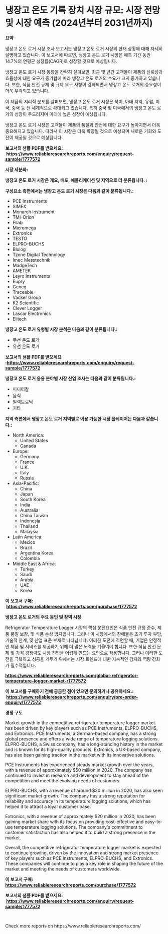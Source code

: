 <p><h1>냉장고 온도 기록 장치 시장 규모: 시장 전망 및 시장 예측 (2024년부터 2031년까지)</h1></p><p><strong>요약</strong></p>
<p><p>냉장고 온도 로거 시장 조사 보고서는 냉장고 온도 로거 시장의 현재 상황에 대해 자세히 설명하고 있습니다. 이 보고서에 따르면, 냉장고 온도 로거 시장은 예측 기간 동안 14.7%의 연평균 성장률(CAGR)로 성장할 것으로 예상됩니다.</p><p>냉장고 온도 로거 시장 동향을 간략히 살펴보면, 최근 몇 년간 고객들이 제품의 신뢰성과 효율성에 대한 요구가 증가함에 따라 냉장고 온도 로거의 수요가 크게 증가하고 있습니다. 또한, 식품 안전 규제 및 규제 요구 사항이 강화되면서 냉장고 온도 로거의 중요성이 더욱 부각되고 있습니다.</p><p>이 제품의 지리적 분포를 살펴보면, 냉장고 온도 로거 시장은 북미, 아태 지역, 유럽, 미국, 중국 등 전 세계적으로 확대되고 있습니다. 특히 중국 및 미국에서의 냉장고 온도 로거의 성장이 두드러지며 미래에 높은 성장이 예상됩니다.</p><p>냉장고 온도 로거 시장은 고객들이 제품의 품질과 안전에 대한 요구가 높아지면서 더욱 중요해지고 있습니다. 따라서 이 시장은 더욱 확장될 것으로 예상되며 새로운 기회와 도전이 제공될 것으로 예상됩니다.</p></p>
<p><strong>보고서의 샘플 PDF를 받으세요: &nbsp;<a href="https://www.reliableresearchreports.com/enquiry/request-sample/1777572">https://www.reliableresearchreports.com/enquiry/request-sample/1777572</a></strong></p>
<p><strong>시장 세분화:</strong></p>
<p><strong> 냉장고 온도 로거 시장은 개요, 배포, 애플리케이션 및 지역으로 더 분류됩니다. :</strong></p>
<p><strong>구성요소 측면에서는 냉장고 온도 로거 시장은 다음과 같이 분류됩니다.:</strong></p>
<p><ul><li>PCE Instruments</li><li>SIMEX</li><li>Monarch Instrument</li><li>TMI-Orion</li><li>Ellab</li><li>Micromega</li><li>Extronics</li><li>TESTO</li><li>ELPRO-BUCHS</li><li>Blulog</li><li>Tzone Digital Technology</li><li>Imec Messtechnik</li><li>MadgeTech</li><li>AMETEK</li><li>Leyro Instruments</li><li>Eupry</li><li>Geneq</li><li>Traceable</li><li>Vacker Group</li><li>K2 Scientific</li><li>Clever Logger</li><li>Lascar Electronics</li><li>Elitech</li></ul></p>
<p><strong> 냉장고 온도 로거 유형별 시장 분석은 다음과 같이 분류됩니다.:</strong></p>
<p><ul><li>무선 온도 로거</li><li>유선 온도 로거</li></ul></p>
<p><strong>보고서의 샘플 PDF를 받으세요 :<a href="https://www.reliableresearchreports.com/enquiry/request-sample/1777572">https://www.reliableresearchreports.com/enquiry/request-sample/1777572</a></strong></p>
<p><strong> 냉장고 온도 로거 응용 분야별 시장 산업 조사는 다음과 같이 분류됩니다.:</strong></p>
<p><ul><li>미디어칼</li><li>음식</li><li>일렉트로닉</li><li>기타</li></ul></p>
<p><strong>지역 측면에서 냉장고 온도 로거 지역별로 이용 가능한 시장 플레이어는 다음과 같습니다.:</strong></p>
<p><ul>
    <li>
        North America:
        <ul>
            <li>United States</li>
            <li>Canada</li>
        </ul>
    </li>
    <li>
        Europe:
        <ul>
            <li>Germany</li>
            <li>France</li>
            <li>U.K.</li>
            <li>Italy</li>
            <li>Russia</li>
        </ul>
    </li>
    <li>
        Asia-Pacific:
        <ul>
            <li>China</li>
            <li>Japan</li>
            <li>South Korea</li>
            <li>India</li>
            <li>Australia</li>
            <li>China Taiwan</li>
            <li>Indonesia</li>
            <li>Thailand</li>
            <li>Malaysia</li>
        </ul>
    </li>
    <li>
        Latin America:
        <ul>
            <li>Mexico</li>
            <li>Brazil</li>
            <li>Argentina Korea</li>
            <li>Colombia</li>
        </ul>
    </li>
    <li>
        Middle East & Africa:
        <ul>
            <li>Turkey</li>
            <li>Saudi</li>
            <li>Arabia</li>
            <li>UAE</li>
            <li>Korea</li>
        </ul>
    </li>
    </ul></p>
<p><strong>이 보고서 구매: &nbsp;<a href="https://www.reliableresearchreports.com/purchase/1777572">https://www.reliableresearchreports.com/purchase/1777572</a></strong></p>
<p><strong>냉장고 온도 로거의 주요 동인 및 장벽 시장</strong></p>
<p><p>Refrigerator Temperature Logger 시장의 핵심 운전요인은 식품 안전 규정 준수, 제품 품질 보장, 및 식품 손상 방지입니다. 그러나 이 시장에서의 장애물은 초기 투자 부담, 기술적 한계, 및 산업 표준 부재로 나타납니다. 이러한 도전에 직면할 때, 기업은 안정적인 제품 및 서비스를 제공하기 위해 더 많은 노력을 기울여야 합니다. 또한 식품 안전 문제 및 가격 경쟁력도 시장 진입을 어렵게 만드는 요인으로 작용합니다. 그러나 이러한 도전을 극복하고 성공을 거두기 위해서는 시장 트렌드에 대한 지속적인 감지와 역량 강화가 필수적입니다.</p></p>
<p><strong><a href="https://www.reliableresearchreports.com/global-refrigerator-temperature-logger-market-r1777572">https://www.reliableresearchreports.com/global-refrigerator-temperature-logger-market-r1777572</a></strong></p>
<p><strong>이 보고서를 구매하기 전에 궁금한 점이 있으면 문의하거나 공유하세요.: &nbsp;<a href="https://www.reliableresearchreports.com/enquiry/pre-order-enquiry/1777572">https://www.reliableresearchreports.com/enquiry/pre-order-enquiry/1777572</a></strong></p>
<p><strong>경쟁 구도</strong></p>
<p><p>Market growth in the competitive refrigerator temperature logger market has been driven by key players such as PCE Instruments, ELPRO-BUCHS, and Extronics. PCE Instruments, a German-based company, has a strong global presence and offers a wide range of temperature logging solutions. ELPRO-BUCHS, a Swiss company, has a long-standing history in the market and is known for its high-quality products. Extronics, a UK-based company, has also been gaining traction in the market with its innovative solutions.</p><p>PCE Instruments has experienced steady market growth over the years, with a revenue of approximately $50 million in 2020. The company has continued to invest in research and development to stay ahead of the competition and meet the evolving needs of customers.</p><p>ELPRO-BUCHS, with a revenue of around $30 million in 2020, has also seen significant market growth. The company has a strong reputation for reliability and accuracy in its temperature logging solutions, which has helped it to attract a loyal customer base.</p><p>Extronics, with a revenue of approximately $20 million in 2020, has been gaining market share with its focus on providing cost-effective and easy-to-use temperature logging solutions. The company's commitment to customer satisfaction has also helped it to build a strong presence in the market.</p><p>Overall, the competitive refrigerator temperature logger market is expected to continue growing, driven by the innovation and strong market presence of key players such as PCE Instruments, ELPRO-BUCHS, and Extronics. These companies will continue to play a key role in shaping the future of the market and meeting the needs of customers worldwide.</p></p>
<p><strong>이 보고서 구매: &nbsp; <a href="https://www.reliableresearchreports.com/purchase/1777572">https://www.reliableresearchreports.com/purchase/1777572</a></strong></p>
<p><strong>보고서의 샘플 PDF를 받으세요: &nbsp;<a href="https://www.reliableresearchreports.com/enquiry/request-sample/1777572">https://www.reliableresearchreports.com/enquiry/request-sample/1777572</a></strong><strong></strong></p>
<p>&nbsp;</p>
<p>Check more reports on https://www.reliableresearchreports.com/</p>